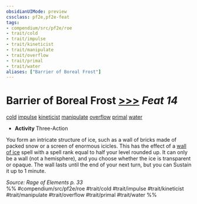 ```yaml
---
obsidianUIMode: preview
cssclass: pf2e,pf2e-feat
tags:
- compendium/src/pf2e/roe
- trait/cold
- trait/impulse
- trait/kineticist
- trait/manipulate
- trait/overflow
- trait/primal
- trait/water
aliases: ["Barrier of Boreal Frost"]
---
```

# Barrier of Boreal Frost  [>>>](chapter-9-playing-the-game.md#Actions "Three-Action") *Feat 14*  
[cold](cold.md "Cold Energy & Element Trait")  [impulse](impulse-roe.md "Impulse Action & Ability Trait")  [kineticist](kineticist-roe.md "Kineticist Class Trait")  [manipulate](manipulate.md "Manipulate General Trait")  [overflow](overflow-roe.md "Overflow Action & Ability Trait")  [primal](primal.md "Primal Tradition Trait")  [water](water.md "Water Energy & Element Trait")  

- **Activity** Three-Action

You form an intricate structure of ice, such as a wall of bricks made of packed snow or a screen of enormous icicles. This has the effect of a [wall of ice](wall-of-ice.md) spell with a spell rank equal to half your level rounded up. It can only be a wall (not a hemisphere), and you choose whether the ice is transparent or opaque. The wall lasts until the end of your next turn, but you can Sustain it up to 1 minute.

*Source: Rage of Elements p. 33*  
%% #compendium/src/pf2e/roe #trait/cold #trait/impulse #trait/kineticist #trait/manipulate #trait/overflow #trait/primal #trait/water %%